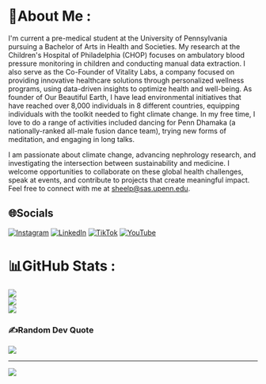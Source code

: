 # 💫About Me :
I'm current a pre-medical student at the University of Pennsylvania pursuing a Bachelor of Arts in Health and Societies. 
My research at the Children's Hospital of Philadelphia (CHOP) focuses on ambulatory blood pressure monitoring in children and conducting manual data extraction. 
I also serve as the Co-Founder of Vitality Labs, a company focused on providing innovative healthcare solutions through personalized wellness programs, using data-driven insights to optimize health and well-being.
As founder of Our Beautiful Earth, I have lead environmental initiatives that have reached over 8,000 individuals in 8 different countries, equipping individuals with the toolkit needed to fight climate change. 
In my free time, I love to do a range of activities included dancing for Penn Dhamaka (a nationally-ranked all-male fusion dance team), trying new forms of meditation, and engaging in long talks. 

I am passionate about climate change, advancing nephrology research, and investigating the intersection between sustainability and medicine. 
I welcome opportunities to collaborate on these global health challenges, speak at events, and contribute to projects that create meaningful impact. 
Feel free to connect with me at sheelp@sas.upenn.edu.


## 🌐Socials
[![Instagram](https://img.shields.io/badge/Instagram-%23E4405F.svg?logo=Instagram&logoColor=white)](https://instagram.com/the.real.sheel) [![LinkedIn](https://img.shields.io/badge/LinkedIn-%230077B5.svg?logo=linkedin&logoColor=white)](https://linkedin.com/in/sheelpatelnc) [![TikTok](https://img.shields.io/badge/TikTok-%23000000.svg?logo=TikTok&logoColor=white)](https://tiktok.com/@therealsheel1) [![YouTube](https://img.shields.io/badge/YouTube-%23FF0000.svg?logo=YouTube&logoColor=white)](https://youtube.com/c/sheelpatel331) 
# 📊GitHub Stats :
![](https://github-readme-stats.vercel.app/api?username=sheelp727&theme=gotham&hide_border=false&include_all_commits=false&count_private=false)<br/>
![](https://github-readme-streak-stats.herokuapp.com/?user=sheelp727&theme=gotham&hide_border=false)<br/>
![](https://github-readme-stats.vercel.app/api/top-langs/?username=sheelp727&theme=gotham&hide_border=false&include_all_commits=false&count_private=false&layout=compact)

### ✍️Random Dev Quote
![](https://quotes-github-readme.vercel.app/api?type=horizontal&theme=radical)

---
[![](https://visitcount.itsvg.in/api?id=sheelp727&icon=0&color=0)](https://visitcount.itsvg.in)





